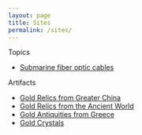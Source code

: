 ```yaml
---
layout: page
title: Sites
permalink: /sites/
---
```


Topics

- [Submarine fiber optic cables](https://sites.google.com/view/submarine-fiber-optic-cables)

Artifacts

- [Gold Relics from Greater China](https://sites.google.com/jordanbell.info/gold-relics-china/home)
- [Gold Relics from the Ancient World](https://sites.google.com/jordanbell.info/gold-relics/home)
- [Gold Antiquities from Greece](https://sites.google.com/jordanbell.info/gold-relics-greece/home)
- [Gold Crystals](https://sites.google.com/jordanbell.info/gold-crystals/home)